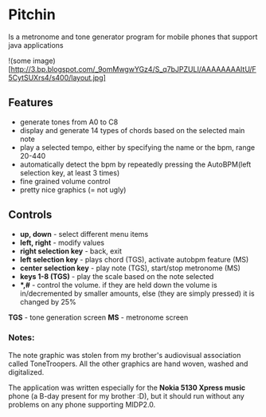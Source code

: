 # Pitchin 

Is a metronome and tone generator program for mobile phones that support java applications

!(some image)[http://3.bp.blogspot.com/_9omMwgwYGz4/S_q7bJPZULI/AAAAAAAAItU/F5CytSUXrs4/s400/layout.jpg]

## Features
  * generate tones from A0 to C8
  * display and generate 14 types of chords based on the selected main note
  * play a selected tempo, either by specifying the name or the bpm, range 20-440
  * automatically detect the bpm by repeatedly pressing the AutoBPM(left selection key, at least 3 times)
  * fine grained volume control 
  * pretty nice graphics (= not ugly)

## Controls
  * **up, down** - select different menu items
  * **left, right** - modify values
  * **right selection key** - back, exit
  * **left selection key** - plays chord (TGS), activate autobpm feature (MS)
  * **center selection key** - play note (TGS), start/stop metronome (MS)
  * **keys 1-8 (TGS)** - play the scale based on the note selected
  * **\*,#** - control the volume. if they are held down the volume is in/decremented by smaller amounts, else (they are simply pressed) it is changed by 25%


**TGS** - tone generation screen
**MS** - metronome screen


### Notes:
The note graphic was stolen  from my brother's audiovisual association called ToneTroopers. All the other graphics are hand woven, washed and digitalized.


The application was written especially for the **Nokia 5130 Xpress music** phone (a B-day present for my brother :D), but it should run without any problems on any phone supporting MIDP2.0.
